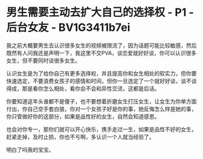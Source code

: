 # 男生需要主动去扩大自己的选择权 - P1 - 后台女友 - BV1G3411b7ei

我之前大概要男生去认识很多女生的视频被限流了，因为话题可能比较敏感，然后既然有人问我还是声明一下，我这里不交PVA，谈恋爱就好好谈，你可以认识很多女生，但不要同时谈很多女生。

认识女生是为了给你自己有更多选择权，并且提高你和女生相处的软实力，但你要快速选定，不要浪费女孩子的感情和时间，但你一旦选定了一个就好好谈，谈不谈得成，那是看你怎么相处，看你会不会和异性交流，这都是后话。

你要知道这年头谁都不是傻子，也不要想着折磨女生打压女生，让女生为你单方面付出，你自己空手套白狼，你对一个女孩子好是你的事，她反悔怎么样是她的事，你只管做好你的这部分，如果是品性好的女生，自然会知道感恩。

也会对你专一，那你们就可以开心快乐，携手走过一生，如果是品性不好的女生，赶紧走掉，及时止损，你也不亏啊，多认识一个人就当经验了。

明白了吗我的宝宝。